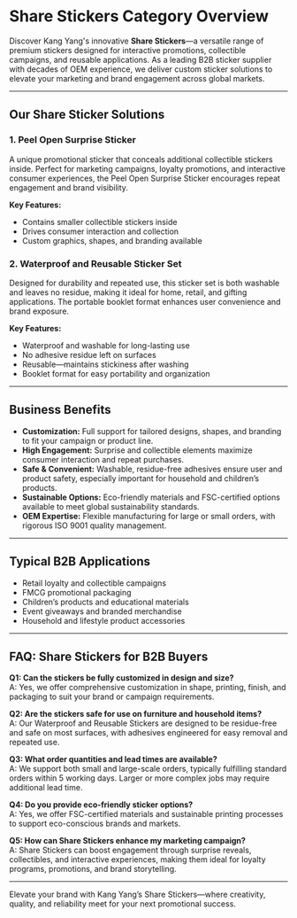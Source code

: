 # Share Stickers Category Overview

Discover Kang Yang's innovative **Share Stickers**—a versatile range of premium stickers designed for interactive promotions, collectible campaigns, and reusable applications. As a leading B2B sticker supplier with decades of OEM experience, we deliver custom sticker solutions to elevate your marketing and brand engagement across global markets.

---

## Our Share Sticker Solutions

### 1. Peel Open Surprise Sticker
A unique promotional sticker that conceals additional collectible stickers inside. Perfect for marketing campaigns, loyalty promotions, and interactive consumer experiences, the Peel Open Surprise Sticker encourages repeat engagement and brand visibility.

**Key Features:**
- Contains smaller collectible stickers inside
- Drives consumer interaction and collection
- Custom graphics, shapes, and branding available

### 2. Waterproof and Reusable Sticker Set
Designed for durability and repeated use, this sticker set is both washable and leaves no residue, making it ideal for home, retail, and gifting applications. The portable booklet format enhances user convenience and brand exposure.

**Key Features:**
- Waterproof and washable for long-lasting use
- No adhesive residue left on surfaces
- Reusable—maintains stickiness after washing
- Booklet format for easy portability and organization

---

## Business Benefits

- **Customization:** Full support for tailored designs, shapes, and branding to fit your campaign or product line.
- **High Engagement:** Surprise and collectible elements maximize consumer interaction and repeat purchases.
- **Safe & Convenient:** Washable, residue-free adhesives ensure user and product safety, especially important for household and children’s products.
- **Sustainable Options:** Eco-friendly materials and FSC-certified options available to meet global sustainability standards.
- **OEM Expertise:** Flexible manufacturing for large or small orders, with rigorous ISO 9001 quality management.

---

## Typical B2B Applications

- Retail loyalty and collectible campaigns
- FMCG promotional packaging
- Children’s products and educational materials
- Event giveaways and branded merchandise
- Household and lifestyle product accessories

---

## FAQ: Share Stickers for B2B Buyers

**Q1: Can the stickers be fully customized in design and size?**  
A: Yes, we offer comprehensive customization in shape, printing, finish, and packaging to suit your brand or campaign requirements.

**Q2: Are the stickers safe for use on furniture and household items?**  
A: Our Waterproof and Reusable Stickers are designed to be residue-free and safe on most surfaces, with adhesives engineered for easy removal and repeated use.

**Q3: What order quantities and lead times are available?**  
A: We support both small and large-scale orders, typically fulfilling standard orders within 5 working days. Larger or more complex jobs may require additional lead time.

**Q4: Do you provide eco-friendly sticker options?**  
A: Yes, we offer FSC-certified materials and sustainable printing processes to support eco-conscious brands and markets.

**Q5: How can Share Stickers enhance my marketing campaign?**  
A: Share Stickers can boost engagement through surprise reveals, collectibles, and interactive experiences, making them ideal for loyalty programs, promotions, and brand storytelling.

---

Elevate your brand with Kang Yang’s Share Stickers—where creativity, quality, and reliability meet for your next promotional success.